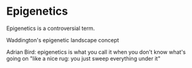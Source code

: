 Epigenetics
===========

Epigenetics is a controversial term.

Waddington's epigenetic landscape concept

Adrian Bird: epigenetics is what you call it when you don't know what's going on
"like a nice rug: you just sweep everything under it"